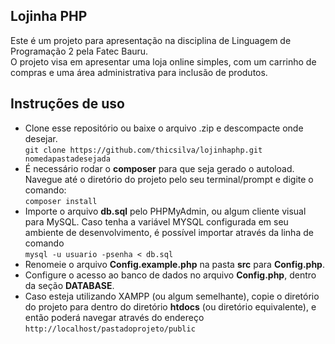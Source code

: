 ## Lojinha PHP

Este é um projeto para apresentação na disciplina de Linguagem de Programação 2 pela Fatec Bauru.  
O projeto visa em apresentar uma loja online simples, com um carrinho de compras e uma área administrativa para inclusão de produtos.

## Instruções de uso

- Clone esse repositório ou baixe o arquivo .zip e descompacte onde desejar.  
  `git clone https://github.com/thicsilva/lojinhaphp.git nomedapastadesejada`
- É necessário rodar o **composer** para que seja gerado o autoload. Navegue até o diretório do projeto pelo seu terminal/prompt e digite o comando:  
  `composer install`
- Importe o arquivo **db.sql** pelo PHPMyAdmin, ou algum cliente visual para MySQL. Caso tenha a variável MYSQL configurada em seu ambiente de desenvolvimento, é possível importar através da linha de comando  
  `mysql -u usuario -psenha < db.sql`
- Renomeie o arquivo **Config.example.php** na pasta **src** para **Config.php**.
- Configure o acesso ao banco de dados no arquivo **Config.php**, dentro da seção **DATABASE**.
- Caso esteja utilizando XAMPP (ou algum semelhante), copie o diretório do projeto para dentro do diretório **htdocs** (ou diretório equivalente), e então poderá navegar através do endereço
  `http://localhost/pastadoprojeto/public`

